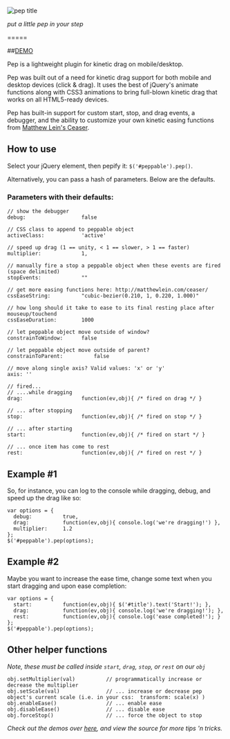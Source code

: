 ![pep title](https://raw.github.com/briangonzalez/jquery.pep.js/master/title.png)

*put a little pep in your step*

=====

##[DEMO](http://pep.briangonzalez.org/demo)

Pep is a lightweight plugin for kinetic drag on mobile/desktop.

Pep was built out of a need for kinetic drag support for both mobile and desktop devices (click & drag). It uses the best of jQuery's animate functions along with CSS3 animations to bring full-blown kinetic drag that works on all HTML5-ready devices. 

Pep has built-in support for custom start, stop, and drag events, a debugger, and the ability to customize your own kinetic easing functions from <a href='http://matthewlein.com/ceaser/'>Matthew Lein's Ceaser</a>.


## How to use

Select your jQuery element, then pepify it: `$('#peppable').pep()`. 

Alternatively, you can pass a hash of parameters. Below are the defaults.

### Parameters with their defaults:
            
    // show the debugger
    debug:                  false

    // CSS class to append to peppable object
    activeClass:            'active'

    // speed up drag (1 == unity, < 1 == slower, > 1 == faster)
    multiplier:             1,

    // manually fire a stop a peppable object when these events are fired (space delimited)
    stopEvents:             ""

    // get more easing functions here: http://matthewlein.com/ceaser/
    cssEaseString:          "cubic-bezier(0.210, 1, 0.220, 1.000)"

    // how long should it take to ease to its final resting place after mouseup/touchend 
    cssEaseDuration:        1000 

    // let peppable object move outside of window?                                                  
    constrainToWindow:      false

    // let peppable object move outside of parent?
    constrainToParent:          false

    // move along single axis? Valid values: 'x' or 'y'
    axis: ''

    // fired...
    // ....while dragging
    drag:                   function(ev,obj){ /* fired on drag */ }

    // ... after stopping
    stop:                   function(ev,obj){ /* fired on stop */ }

    // ... after starting
    start:                  function(ev,obj){ /* fired on start */ }

    // ... once item has come to rest
    rest:                   function(ev,obj){ /* fired on rest */ }

## Example #1
So, for instance, you can log to the console while dragging, debug, and speed up the drag like so:
            
    var options = {
      debug:          true,
      drag:           function(ev,obj){ console.log('we're dragging!') },
      multiplier:     1.2
    };
    $('#peppable').pep(options);

## Example #2
Maybe you want to increase the ease time, change some text when you start dragging and upon ease completion:
            
    var options = {
      start:          function(ev,obj){ $('#title').text('Start!'); },
      drag:           function(ev,obj){ console.log('we're dragging!'); },
      rest:           function(ev,obj){ console.log('ease completed!'); }
    };
    $('#peppable').pep(options);

## Other helper functions

_Note, these must be called inside `start`, `drag`, `stop`, or `rest` on our `obj`_
            
    obj.setMultiplier(val)          // programmatically increase or decrease the multiplier
    obj.setScale(val)               // ... increase or decrease pep object's current scale (i.e. in your css:  transform: scale(x) )
    obj.enableEase()                // ... enable ease
    obj.disableEase()               // ... disable ease
    obj.forceStop()                 // ... force the object to stop
            

_Check out the demos over [here](http://pep.briangonzalez.org/demo/), and view the source for more tips 'n tricks._